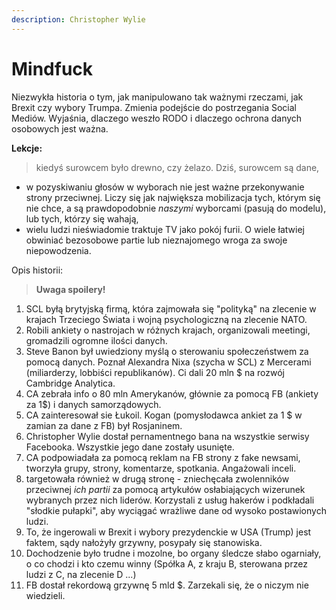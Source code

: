 ```yaml
---
description: Christopher Wylie
---
```


# Mindfuck

Niezwykła historia o tym, jak manipulowano tak ważnymi rzeczami, jak Brexit czy wybory Trumpa. Zmienia podejście do postrzegania Social Mediów. Wyjaśnia, dlaczego weszło RODO i dlaczego ochrona danych osobowych jest ważna.

**Lekcje:**

> kiedyś surowcem było drewno, czy żelazo. Dziś, surowcem są dane,
- w pozyskiwaniu głosów w wyborach nie jest ważne przekonywanie strony przeciwnej. Liczy się jak największa mobilizacja tych, którym się nie chce, a są prawdopodobnie *naszymi* wyborcami (pasują do modelu), lub tych, którzy się wahają,
- wielu ludzi nieświadomie traktuje TV jako pokój furii. O wiele łatwiej obwiniać bezosobowe partie lub nieznajomego wroga za swoje niepowodzenia.


Opis historii:

> **Uwaga spoilery!**
1. SCL byłą brytyjską firmą, która zajmowała się "polityką" na zlecenie w krajach Trzeciego Świata i wojną psychologiczną na zlecenie NATO.
2. Robili ankiety o nastrojach w różnych krajach, organizowali meetingi, gromadzili ogromne ilości danych.
3. Steve Banon  był uwiedziony myślą o sterowaniu społeczeństwem za pomocą danych. Poznał Alexandra Nixa (szycha w SCL) z Mercerami (miliarderzy, lobbiści republikanów). Ci dali 20 mln $ na rozwój Cambridge Analytica.
4. CA zebrała info o 80 mln Amerykanów, głównie za pomocą FB (ankiety za 1$) i danych samorządowych.
5. CA zainteresował sie Łukoil. Kogan (pomysłodawca ankiet za 1 $ w zamian za dane z FB) był Rosjaninem.
6. Christopher Wylie dostał pernamentnego bana na wszystkie serwisy Facebooka. Wszystkie jego dane zostały usunięte.
7. CA podpowiadała za pomocą reklam na FB strony z fake newsami, tworzyła grupy, strony, komentarze, spotkania. Angażowali inceli.
8. targetowała również w drugą stronę - zniechęcała zwolenników przeciwnej *ich partii* za pomocą artykułów osłabiających wizerunek wybranych przez nich liderów. Korzystali z usług hakerów i podkładali "słodkie pułapki", aby wyciągać wrażliwe dane od wysoko postawionych ludzi.
9. To, że ingerowali w Brexit i wybory prezydenckie w USA (Trump) jest faktem, sądy nałożyły grzywny, posypały się stanowiska.
10. Dochodzenie było trudne i mozolne, bo organy śledcze słabo ogarniały, o co chodzi i kto czemu winny (Spółka A, z kraju B, sterowana przez ludzi z C, na zlecenie D ...)
11. FB dostał rekordową grzywnę 5 mld $. Zarzekali się, że o niczym nie wiedzieli.